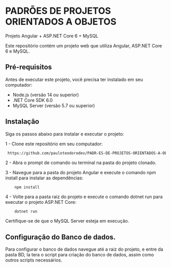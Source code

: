 # PADRÕES DE PROJETOS ORIENTADOS A OBJETOS
Projeto Angular + ASP.NET Core 6 + MySQL

Este repositório contém um projeto web que utiliza Angular, ASP.NET Core 6 e MySQL.

## Pré-requisitos

Antes de executar este projeto, você precisa ter instalado em seu computador:

- Node.js (versão 14 ou superior)
- .NET Core SDK 6.0
- MySQL Server (versão 5.7 ou superior)

## Instalação

Siga os passos abaixo para instalar e executar o projeto:

1 - Clone este repositório em seu computador:

```bash
 https://github.com/pauloteodorodev/PADR-ES-DE-PROJETOS-ORIENTADOS-A-OBJETOS.git
```

2 - Abra o prompt de comando ou terminal na pasta do projeto clonado.

3 - Navegue para a pasta do projeto Angular e execute o comando npm install para instalar as dependências:

```
    npm install
```

4 - Volte para a pasta raiz do projeto e execute o comando dotnet run para executar o projeto ASP.NET Core:

```
    dotnet run
```

Certifique-se de que o MySQL Server esteja em execução.

## Configuração do Banco de dados.

Para configurar o banco de dados navegue até a raiz do projeto, e entre da pasta BD, la tera o script para criação do banco de dados, assim como outros scripts necessários.


